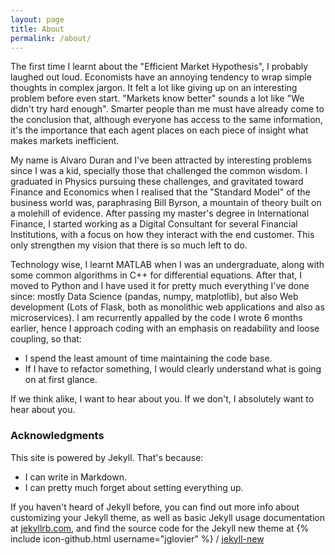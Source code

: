 ```yaml
---
layout: page
title: About
permalink: /about/
---
```


The first time I learnt about the "Efficient Market Hypothesis", I probably laughed out loud. Economists have an annoying tendency to wrap simple thoughts in complex jargon. It felt a lot like giving up on an interesting problem before even start. "Markets know better" sounds a lot like "We didn't try hard enough". Smarter people than me must have already come to the conclusion that, although everyone has access to the same information, it's  the importance that each agent places on each piece of insight what makes markets inefficient.

My name is Alvaro Duran and I've been attracted by interesting problems since I was a kid, specially those that challenged the common wisdom. I graduated in Physics pursuing these challenges, and gravitated toward Finance and Economics when I realised that the "Standard Model" of the business world was, paraphrasing Bill Byrson, a mountain of theory built on a molehill of evidence. After passing my master's degree in International Finance, I started working as a Digital Consultant for several Financial Institutions, with a focus on how they interact with the end customer. This only strengthen my vision that there is so much left to do.

Technology wise, I learnt MATLAB when I was an undergraduate, along with some common algorithms in C++ for differential equations. After that, I moved to Python and I have used it for pretty much everything I've done since: mostly Data Science (pandas, numpy, matplotlib), but also Web development (Lots of Flask, both as monolithic web applications and also as microservices). I am recurrently appalled by the code I wrote 6 months earlier, hence I approach coding with an emphasis on readability and loose coupling, so that:
- I spend the least amount of time maintaining the code base.
- If I have to refactor something, I would clearly understand what is going on at first glance.

If we think alike, I want to hear about you. If we don't, I absolutely want to hear about you.


### Acknowledgments

This site is powered by Jekyll. That's because:
- I can write in Markdown.
- I can pretty much forget about setting everything up.

If you haven't heard of Jekyll before, you can find out more info about customizing your Jekyll theme, as well as basic Jekyll usage documentation at [jekyllrb.com](http://jekyllrb.com/), and find the source code for the Jekyll new theme at
{% include icon-github.html username="jglovier" %} /
[jekyll-new](https://github.com/jglovier/jekyll-new)
